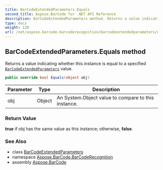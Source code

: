 ```yaml
---
title: BarCodeExtendedParameters.Equals
second_title: Aspose.BarCode for .NET API Reference
description: BarCodeExtendedParameters method. Returns a value indicating whether this instance is equal to a specified BarCodeExtendedParameters value
type: docs
weight: 120
url: /net/aspose.barcode.barcoderecognition/barcodeextendedparameters/equals/
---
```

## BarCodeExtendedParameters.Equals method

Returns a value indicating whether this instance is equal to a specified [`BarCodeExtendedParameters`](../) value.

```csharp
public override bool Equals(object obj)
```

| Parameter | Type | Description |
| --- | --- | --- |
| obj | Object | An System.Object value to compare to this instance. |

### Return Value

**true** if obj has the same value as this instance; otherwise, **false**.

### See Also

* class [BarCodeExtendedParameters](../)
* namespace [Aspose.BarCode.BarCodeRecognition](../../../aspose.barcode.barcoderecognition/)
* assembly [Aspose.BarCode](../../../)


